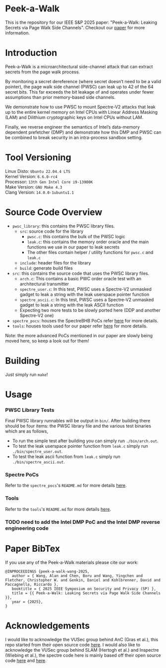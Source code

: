 # Peek-a-Walk 
This is the repository for our IEEE S&P 2025 paper: "Peek-a-Walk: Leaking Secrets via Page Walk Side Channels". Checkout our [paper](https://gofetch.fail/files/peek-a-walk.pdf) for more information.

# Introduction 
Peek-a-Walk is a microarchitectural side-channel attack that can extract secrets from the page walk process. 

By monitoring a secret dereference (where secret doesn’t need to be a valid pointer), the page walk side channel (PWSC) can leak up to 42 of the 64 secret bits. This far exceeds the bit leakage of and operates under fewer assumptions than prior memory-based side channels.

We demonstrate how to use PWSC to mount Spectre-V2 attacks that leak up to the entire kernel memory on Intel CPUs with Linear Address Masking (LAM) and Dilithium cryptographic keys on Intel CPUs without LAM. 

Finally, we reverse engineer the semantics of Intel’s data-memory dependent prefetcher (DMP) and demonstrate how this DMP and PWSC can be combined to break security in an intra-process sandbox setting.

# Tool Versioning
Linux Disto: `Ubuntu 22.04.4 LTS`\
Kernel Version: `6.6.0-rc4`\
Processor: `13th Gen Intel Core i9-13900K`\
Make Version: `GNU Make 4.3`\
Clang Version: `14.0.0-1ubuntu1.1` 

# Source Code Overview 
* `pwsc_library`: this contains the PWSC library files. 
    * `src`: source code for the library
        * `pwsc.c`: this contains the bulk of the PWSC logic 
        * `leak.c`: this contains the memory order oracle and the main functions we use in our paper to leak secrets
        * The other files contain helper / utility functions for `pwsc.c` and `leak.c` 
    * `include`: header files for the library
    * `build`: generate build files 
* `src`: this contains the source code that uses the PWSC library files. 
    * `arch.c`: This contains a basic PWC order oracle test with an architectural transmitter
    * `spectre_user.c`: In this test, PWSC uses a Spectre-V2 unmasked gadget to leak a string with the leak userspace pointer function
    * `spectre_ascii.c`: In this test, PWSC uses a Spectre-V2 unmasked gadget to leak a string with the leak ASCII function
    * Expecting two more tests to be slowly ported here (DDP and another Spectre-V2 one)
* `spectre_pocs`: houses the SpectreBHB PoCs refer [here](spectre_pocs/README.md) for more details. 
* `tools`: houses tools used for our paper refer [here](tools/README.md) for more details. 

Note: the more advanced PoCs mentioned in our paper are slowly being moved here, so keep a look out for them! 

# Building 
Just simply run `make`! 

# Usage 

### PWSC Library Tests
Final PWSC library runnables will be output in `bin/`. After building there should be four items: the PWSC library file and the various test binaries which are as follows,
* To run the simple test after building you can simply run `./bin/arch.out`. 
* To test the leak userspace pointer function from `leak.c` simply run `./bin/spectre_user.out`. 
* To test the leak ascii function from `leak.c` simply run `./bin/spectre_ascii.out`. 

### Spectre PoCs
Refer to the `spectre_pocs`'s `README.md` for more details [here](spectre_pocs/). 

### Tools
Refer to the `tools`'s `README.md` for more details [here](tools/). 

### TODO need to add the Intel DMP PoC and the Intel DMP reverse engineering code

# Paper BibTex

If you use any of the Peek-a-Walk materials please cite our work: 

```
@INPROCEEDINGS {peek-a-walk-wang-2025,
   author = { Wang, Alan and Chen, Boru and Wang, Yingchen and Fletcher, Christopher W. and Genkin, Daniel and Kohlbrenner, David and Paccagnella, Riccardo },
   booktitle = { 2025 IEEE Symposium on Security and Privacy (SP) },
   title = {{ Peek-a-Walk: Leaking Secrets via Page Walk Side Channels }},
   year = {2025},
}
```

# Acknowledgements 
I would like to acknowledge the VUSec group behind AnC (Gras et al.), this repo started from their open source code [here](https://github.com/vusec/revanc). I would also like to acknowledge the VUSec group behind SLAM (Hertogh et al.) and Inspectre (Wiebing et al.), the spectre code here is mainly based off their open source code [here](https://github.com/vusec/slam) and [here](https://github.com/vusec/inspectre-gadget). 
